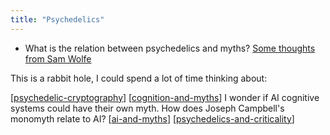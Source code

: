 ```yaml
---
title: "Psychedelics"
---
```


- What is the relation between psychedelics and myths? [Some thoughts from Sam Wolfe](https://www.samwoolfe.com/2013/09/ancient-motifs-in-psychedelic.html)

This is a rabbit hole, I could spend a lot of time thinking about:

[[psychedelic-cryptography]]
[[cognition-and-myths]] I wonder if AI cognitive systems could have their own myth. How does Joseph Campbell's monomyth relate to AI?
[[ai-and-myths]]
[[psychedelics-and-criticality]]



[//begin]: # "Autogenerated link references for markdown compatibility"
[psychedelic-cryptography]: ./../bubbles/stub "psychedelic-cryptography"
[cognition-and-myths]: ./../bubbles/stub "cognition-and-myths"
[ai-and-myths]: ./../bubbles/stub "ai-and-myths"
[psychedelics-and-criticality]: ./../bubbles/stub "psychedelics-and-criticality"
[//end]: # "Autogenerated link references"